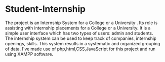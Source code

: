 # Student-Internship
The project is an Internship System for a College or a University . 
Its role is assisting with internship placements for a College or a University. It is a simple user interface which has two types of users: admin and students. The internship system can be used to keep track of companies, internship openings, skills. This system results in a systematic and organized grouping of data. 
I've made use of php,html,CSS,JavaScript for this project and run using XAMPP software. 
